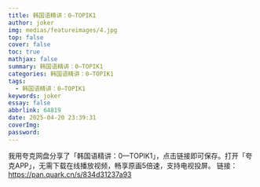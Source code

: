 ```yaml
---
title: 韩国语精讲：0—TOPIK1
author: joker
img: medias/featureimages/4.jpg
top: false
cover: false
toc: true
mathjax: false
summary: 韩国语精讲：0—TOPIK1
categories: 韩国语精讲：0—TOPIK1
tags:
  - 韩国语精讲：0—TOPIK1
keywords: joker
essay: false
abbrlink: 64819
date: 2025-04-20 23:39:31
coverImg:
password:
---
```


我用夸克网盘分享了「韩国语精讲：0—TOPIK1」，点击链接即可保存。打开「夸克APP」，无需下载在线播放视频，畅享原画5倍速，支持电视投屏。
链接：https://pan.quark.cn/s/834d31237a93
